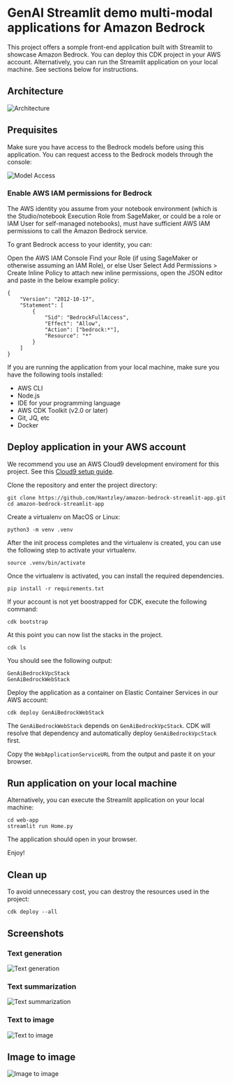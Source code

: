 
# GenAI Streamlit demo multi-modal applications for Amazon Bedrock

This project offers a somple front-end application built with Streamlit to showcase Amazon Bedrock. 
You can deploy this CDK project in your AWS account. Alternatively, you can run the Streamlit application on your local machine. 
See sections below for instructions.


## Architecture
![Architecture](./images/architecture.png)


## Prequisites

Make sure you have access to the Bedrock models before using this application. You can request access to the Bedrock models through the console:

![Model Access](./images/model-access.png)


### Enable AWS IAM permissions for Bedrock
The AWS identity you assume from your notebook environment (which is the Studio/notebook Execution Role from SageMaker, or could be a role or IAM User for self-managed notebooks), must have sufficient AWS IAM permissions to call the Amazon Bedrock service.

To grant Bedrock access to your identity, you can:

Open the AWS IAM Console
Find your Role (if using SageMaker or otherwise assuming an IAM Role), or else User
Select Add Permissions > Create Inline Policy to attach new inline permissions, open the JSON editor and paste in the below example policy:

```
{
    "Version": "2012-10-17",
    "Statement": [
        {
            "Sid": "BedrockFullAccess",
            "Effect": "Allow",
            "Action": ["bedrock:*"],
            "Resource": "*"
        }
    ]
}
```

If you are running the application from your local machine, make sure you have the following tools installed:
* AWS CLI
* Node.js
* IDE for your programming language
* AWS CDK Toolkit (v2.0 or later)
* Git, JQ, etc
* Docker


## Deploy application in your AWS account

We recommend you use an AWS Cloud9 development enviroment for this project. See this [Cloud9 setup guide](./cloud9.md).

Clone the repository and enter the project directory:

```
git clone https://github.com/Hantzley/amazon-bedrock-streamlit-app.git
cd amazon-bedrock-streamlit-app

```

Create a virtualenv on MacOS or Linux:

```
python3 -m venv .venv
```

After the init process completes and the virtualenv is created, you can use the following
step to activate your virtualenv.

```
source .venv/bin/activate
```


Once the virtualenv is activated, you can install the required dependencies.

```
pip install -r requirements.txt
```

If your account is not yet boostrapped for CDK, execute the following command:

```
cdk bootstrap
```

At this point you can now list the stacks in the project.

```
cdk ls
```
You should see the following output:

```
GenAiBedrockVpcStack
GenAiBedrockWebStack
```

Deploy the application as a container on Elastic Container Services in our AWS account:

```
cdk deploy GenAiBedrockWebStack
```
The `GenAiBedrockWebStack` depends on `GenAiBedrockVpcStack`. CDK will resolve that dependency and automatically deploy `GenAiBedrockVpcStack` first.

Copy the `WebApplicationServiceURL` from the output and paste it on your browser.


## Run application on your local machine

Alternatively, you can execute the Streamlit application on your local machine:

```
cd web-app
streamlit run Home.py 
```

The application should open in your browser.

Enjoy!

## Clean up

To avoid unnecessary cost, you can destroy the resources used in the project:

```
cdk deploy --all
```


## Screenshots

### Text generation

![Text generation](./images/01-text-generation.png)

### Text summarization

![Text summarization](./images/02-text-summarization.png)

### Text to image

![Text to image](./images/03-text-to-image.png)

## Image to image

![Image to image](./images/04-image-to-image.png)
